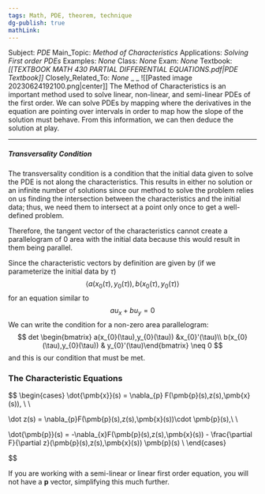 ```yaml
---
tags: Math, PDE, theorem, technique
dg-publish: true
mathLink: 
---
```

Subject: _PDE_
Main\_Topic: _Method of Characteristics_
Applications: _Solving First order PDEs_
Examples: _None_
Class: _None_
Exam: _None_
Textbook: _[[TEXTBOOK MATH 430 PARTIAL DIFFERENTIAL EQUATIONS.pdf|PDE Textbook]]_
Closely\_Related\_To: _None_
_
_
![[Pasted image 20230624192100.png|center]]
The Method of Characteristics is an important method used to solve linear, non-linear, and semi-linear PDEs of the first order. We can solve PDEs by mapping where the derivatives in the equation are pointing over intervals in order to map how the slope of the solution must behave. From this information, we can then deduce the solution at play. 

---
##### Transversality Condition
The transversality condition is a condition that the initial data given to solve the PDE is not along the characteristics. This results in either no solution or an infinite number of solutions since our method to solve the problem relies on us finding the intersection between the characteristics and the initial data; thus, we need them to intersect at a point only once to get a well-defined problem.

Therefore, the tangent vector of the characteristics cannot create a parallelogram of $0$ area with the initial data because this would result in them being parallel.

Since the characteristic vectors by definition are given by (if we parameterize the initial data by $\tau$) 
$$
\left<a(x_{0}(\tau),y_{0}(\tau)), b(x_{0}(\tau),y_{0}(\tau)\right>
$$
for an equation similar to
$$
au_{x}+bu_{y}=0
$$
We can write the condition for a non-zero area parallelogram: 
$$
det \begin{bmatrix} a(x_{0}(\tau),y_{0}(\tau)) &x_{0}'(\tau)\\ b(x_{0}(\tau),y_{0}(\tau)) & y_{0}'(\tau)\end{bmatrix} \neq 0
$$
and this is our condition that must be met. 


### The Characteristic Equations
$$
\begin{cases} \dot{\pmb{x}}(s) = \nabla_{p} F(\pmb{p}(s),z(s),\pmb{x}(s)), \\ \\

\dot z(s) = \nabla_{p}F(\pmb{p}(s),z(s),\pmb{x}(s))\cdot \pmb{p}(s),\\ \\

\dot{\pmb{p}}(s) = -\nabla_{x}F(\pmb{p}(s),z(s),\pmb{x}(s)) - \frac{\partial F}{\partial z}(\pmb{p}(s),z(s),\pmb{x}(s)) \pmb{p}(s) \\
\end{cases}

$$

If you are working with a semi-linear or linear first order equation, you will not have a $\pmb{p}$ vector, simplifying this much further. 